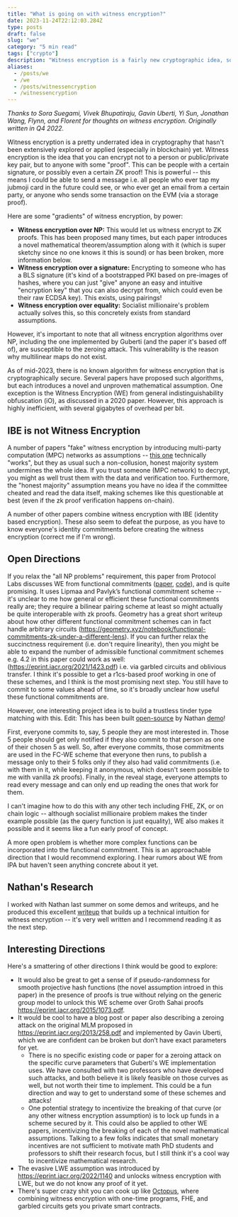 ```yaml
---
title: "What is going on with witness encryption?"
date: 2023-11-24T22:12:03.284Z
type: posts
draft: false
slug: "we"
category: "5 min read"
tags: ["crypto"]
description: "Witness encryption is a fairly new cryptographic idea, sort of the flip side of zero knowledge. What is the state of research here, how does it work, and what can we do with it?"
aliases:
  - /posts/we
  - /we
  - /posts/witnessencryption
  - /witnessencryption
---
```


*Thanks to Sora Suegami, Vivek Bhupatiraju, Gavin Uberti, Yi Sun, Jonathan Wang, Flynn, and Florent for thoughts on witness encryption. Originally written in Q4 2022.*

Witness encryption is a pretty underrated idea in cryptography that hasn't been extensively explored or applied (especially in blockchain) yet. Witness encryption is the idea that you can encrypt not to a person or public/private key pair, but to anyone with some "proof". This can be people with a certain signature, or possibly even a certain ZK proof! This is powerful -- this means I could be able to send a message i.e. all people who ever tap my jubmoji card in the future could see, or who ever get an email from a certain party, or anyone who sends some transaction on the EVM (via a storage proof).

Here are some "gradients" of witness encryption, by power:

- **Witness encryption over NP:** This would let us witness encrypt to ZK proofs. This has been proposed many times, but each paper introduces a novel mathematical theorem/assumption along with it (which is super sketchy since no one knows it this is sound) or has been broken, more information below.
- **Witness encryption over a signature:** Encrypting to someone who has a BLS signature (it's kind of a bootstrapped PKI based on pre-images of hashes, where you can just "give" anyone an easy and intuitive "encryption key" that you can also decrypt from, which could even be their raw ECDSA key). This exists, using pairings!
- **Witness encryption over equality:** Socialist millionaire's problem actually solves this, so this concretely exists from standard assumptions.

However, it's important to note that all witness encryption algorithms over NP, including the one implemented by Guberti (and the paper it's based off of), are susceptible to the zeroing attack. This vulnerability is the reason why multilinear maps do not exist.

As of mid-2023, there is no known algorithm for witness encryption that is cryptographically secure. Several papers have proposed such algorithms, but each introduces a novel and unproven mathematical assumption. One exception is the Witness Encryption (WE) from general indistinguishability obfuscation (iO), as discussed in a 2020 paper. However, this approach is highly inefficient, with several gigabytes of overhead per bit.

## IBE is not Witness Encryption

A number of papers "fake" witness encryption by introducing multi-party computation (MPC) networks as assumptions -- [this one](https://eprint.iacr.org/2023/635.pdf) technically "works", but they as usual such a non-collusion, honest majority system undermines the whole idea. If you trust someone (MPC network) to decrypt, you might as well trust them with the data and verification too. Furthermore, the "honest majority" assumption means you have no idea if the committee cheated and read the data itself, making schemes like this questionable at best (even if the zk proof verification happens on-chain).

A number of other papers combine witness encryption with IBE (identity based encryption). These also seem to defeat the purpose, as you have to know everyone's identity commitments before creating the witness encryption (correct me if I'm wrong).

## Open Directions

If you relax the "all NP problems" requirement, this paper from Protocol Labs discusses WE from functional commitments ([paper](https://eprint.iacr.org/2022/1510), [code](https://github.com/vicsn/witness-encryption-functional-commitment)), and is quite promising. It uses Lipmaa and Pavlyk’s functional commitment scheme -- it's unclear to me how general or efficient these functional commitments really are; they require a bilinear pairing scheme at least so might actually be quite interoperable with zk proofs. Geometry has a great short writeup about how other different functional commitment schemes can in fact handle arbitrary circuits (https://geometry.xyz/notebook/functional-commitments-zk-under-a-different-lens). If you can further relax the succinctness requirement (i.e. don't require linearity), then you might be able to expand the number of admissible functional commitment schemes e.g. 4.2 in this paper could work as well: (https://eprint.iacr.org/2021/1423.pdf) i.e. via garbled circuits and oblivious transfer. I think it's possible to get a r1cs-based proof working in one of these schemes, and I think is the most promising next step. You still have to commit to some values ahead of time, so it's broadly unclear how useful these functional commitments are.

However, one interesting project idea is to build a trustless tinder type matching with this. Edit: This has been built [open-source](https://github.com/novus677/witness-encrypt-tinder) by Nathan [demo](https://oblivious-site.onrender.com)!

First, everyone commits to, say, 5 people they are most interested in. Those 5 people should get only notified if they also commit to that person as one of their chosen 5 as well. So, after everyone commits, those commitments are used in the FC-WE scheme that everyone then runs, to publish a message only to their 5 folks only if they also had valid commitments (i.e. with them in it, while keeping it anonymous, which doesn't seem possible to me with vanilla zk proofs). Finally, in the reveal stage, everyone attempts to read every message and can only end up reading the ones that work for them.

I can't imagine how to do this with any other tech including FHE, ZK, or on chain logic -- although socialist millionaire problem makes the tinder example possible (as the query function is just equality), WE also makes it possible and it seems like a fun early proof of concept.

A more open problem is whether more complex functions can be incorporated into the functional commitment. This is an approachable direction that I would recommend exploring. I hear rumors about WE from IPA but haven't seen anything concrete about it yet.

## Nathan's Research

I worked with Nathan last summer on some demos and writeups, and he produced this excellent [writeup](https://hackmd.io/@novus677/ryouyz810) that builds up a technical intuition for witness encryption -- it's very well written and I recommend reading it as the next step.

## Interesting Directions

Here's a smattering of other directions I think would be good to explore:

- It would also be great to get a sense of if pseudo-randomness
for smooth projective hash functions (the novel assumption introed in this paper) in the presence of proofs is true without relying on the generic group model to unlock this WE scheme over Groth Sahai proofs https://eprint.iacr.org/2015/1073.pdf. 
- It would be cool to have a blog post or paper also describing a zeroing attack on the original MLM proposed in https://eprint.iacr.org/2013/258.pdf and implemented by Gavin Uberti, which we are confident can be broken but don’t have exact parameters for yet. 
  - There is no specific existing code or paper for a zeroing attack on the specific curve parameters that Guberti's WE implementation uses. We have consulted with two professors who have developed such attacks, and both believe it is likely feasible on those curves as well, but not worth their time to implement. This could be a fun direction and way to get to understand some of these schemes and attacks!
  - One potential strategy to incentivize the breaking of that curve (or any other witness encryption assumption) is to lock up funds in a scheme secured by it. This could also be applied to other WE papers, incentivizing the breaking of each of the novel mathematical assumptions. Talking to a few folks indicates that small monetary incentives are not sufficient to motivate math PhD students and professors to shift their research focus, but I still think it's a cool way to incentivize mathematical research.
- The evasive LWE assumption was introduced by https://eprint.iacr.org/2022/1140 and unlocks witness encryption with LWE, but we do not know any proof of it yet.
- There's super crazy shit you can cook up like [Octopus](https://ethresear.ch/t/octopus-contract-and-its-applications/17844), where combining witness encryption with one-time programs, FHE, and garbled circuits gets you private smart contracts.
